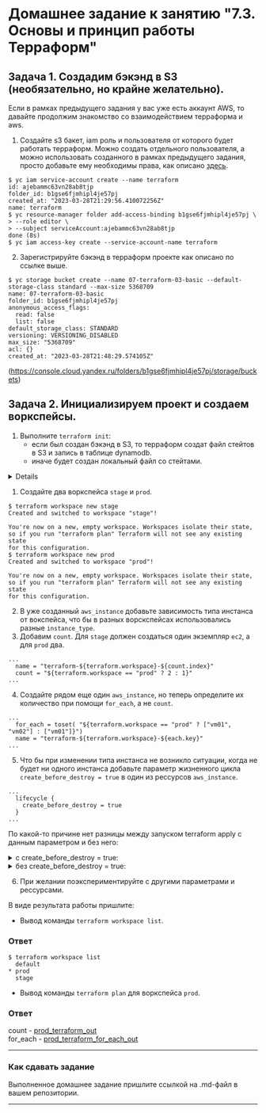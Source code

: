 # Домашнее задание к занятию "7.3. Основы и принцип работы Терраформ"

## Задача 1. Создадим бэкэнд в S3 (необязательно, но крайне желательно).

Если в рамках предыдущего задания у вас уже есть аккаунт AWS, то давайте продолжим знакомство со взаимодействием
терраформа и aws. 

1. Создайте s3 бакет, iam роль и пользователя от которого будет работать терраформ. Можно создать отдельного пользователя,
а можно использовать созданного в рамках предыдущего задания, просто добавьте ему необходимы права, как описано 
[здесь](https://www.terraform.io/docs/backends/types/s3.html).
```
$ yc iam service-account create --name terraform
id: ajebammc63vn28ab8tjp
folder_id: b1gse6fjmhipl4je57pj
created_at: "2023-03-28T21:29:56.410072256Z"
name: terraform
$ yc resource-manager folder add-access-binding b1gse6fjmhipl4je57pj \
> --role editor \
> --subject serviceAccount:ajebammc63vn28ab8tjp
done (8s)
$ yc iam access-key create --service-account-name terraform

```

2. Зарегистрируйте бэкэнд в терраформ проекте как описано по ссылке выше. 
```
$ yc storage bucket create --name 07-terraform-03-basic --default-storage-class standard --max-size 5368709
name: 07-terraform-03-basic
folder_id: b1gse6fjmhipl4je57pj
anonymous_access_flags:
  read: false
  list: false
default_storage_class: STANDARD
versioning: VERSIONING_DISABLED
max_size: "5368709"
acl: {}
created_at: "2023-03-28T21:48:29.574105Z"
```
(https://console.cloud.yandex.ru/folders/b1gse6fjmhipl4je57pj/storage/buckets)

## Задача 2. Инициализируем проект и создаем воркспейсы. 

1. Выполните `terraform init`:
    * если был создан бэкэнд в S3, то терраформ создат файл стейтов в S3 и запись в таблице 
dynamodb.
    * иначе будет создан локальный файл со стейтами.  

<details>

```
$ terraform init

Initializing the backend...

Successfully configured the backend "s3"! Terraform will automatically
use this backend unless the backend configuration changes.

Initializing provider plugins...
- Finding latest version of yandex-cloud/yandex...
- Installing yandex-cloud/yandex v0.88.0...
- Installed yandex-cloud/yandex v0.88.0 (unauthenticated)

Terraform has created a lock file .terraform.lock.hcl to record the provider
selections it made above. Include this file in your version control repository
so that Terraform can guarantee to make the same selections by default when
you run "terraform init" in the future.

╷
│ Warning: Incomplete lock file information for providers
│
│ Due to your customized provider installation methods, Terraform was forced to calculate lock file checksums locally for the following providers:
│   - yandex-cloud/yandex
│
│ The current .terraform.lock.hcl file only includes checksums for linux_386, so Terraform running on another platform will fail to install these providers.
│
│ To calculate additional checksums for another platform, run:
│   terraform providers lock -platform=linux_amd64
│ (where linux_amd64 is the platform to generate)
╵

Terraform has been successfully initialized!

You may now begin working with Terraform. Try running "terraform plan" to see
any changes that are required for your infrastructure. All Terraform commands
should now work.

If you ever set or change modules or backend configuration for Terraform,
rerun this command to reinitialize your working directory. If you forget, other
commands will detect it and remind you to do so if necessary.
```
</details>

1. Создайте два воркспейса `stage` и `prod`.
```
$ terraform workspace new stage
Created and switched to workspace "stage"!

You're now on a new, empty workspace. Workspaces isolate their state,
so if you run "terraform plan" Terraform will not see any existing state
for this configuration.
$ terraform workspace new prod
Created and switched to workspace "prod"!

You're now on a new, empty workspace. Workspaces isolate their state,
so if you run "terraform plan" Terraform will not see any existing state
for this configuration.
```
2. В уже созданный `aws_instance` добавьте зависимость типа инстанса от вокспейса, что бы в разных ворскспейсах 
использовались разные `instance_type`.
3. Добавим `count`. Для `stage` должен создаться один экземпляр `ec2`, а для `prod` два. 
```
...
  name = "terraform-${terraform.workspace}-${count.index}"
  count = "${terraform.workspace == "prod" ? 2 : 1}"
...
```
4. Создайте рядом еще один `aws_instance`, но теперь определите их количество при помощи `for_each`, а не `count`.
```
...
  for_each = toset( "${terraform.workspace == "prod" ? ["vm01", "vm02"] : ["vm01"]}")
  name = "terraform-${terraform.workspace}-${each.key}"
...
```

5. Что бы при изменении типа инстанса не возникло ситуации, когда не будет ни одного инстанса добавьте параметр
жизненного цикла `create_before_destroy = true` в один из рессурсов `aws_instance`.
```
...
  lifecycle {
    create_before_destroy = true
  }
...
```
По какой-то причине нет разницы между запуском terraform apply с данным параметром и без него:

<details>
   <summary> с create_before_destroy = true: </summary>

```
yandex_compute_instance.vm-1[0]: Destroying... [id=epdsgk11kp071l1a3m18]
yandex_compute_instance.vm-1[1]: Destroying... [id=epdoa964572n0erskp0t]
yandex_compute_instance.vm-1["vm02"]: Creating...
yandex_compute_instance.vm-1["vm01"]: Creating...
yandex_compute_instance.vm-1[0]: Still destroying... [id=epdsgk11kp071l1a3m18, 10s elapsed]
yandex_compute_instance.vm-1[1]: Still destroying... [id=epdoa964572n0erskp0t, 10s elapsed]
yandex_compute_instance.vm-1["vm02"]: Still creating... [10s elapsed]
yandex_compute_instance.vm-1["vm01"]: Still creating... [10s elapsed]
yandex_compute_instance.vm-1[0]: Still destroying... [id=epdsgk11kp071l1a3m18, 20s elapsed]
yandex_compute_instance.vm-1[1]: Still destroying... [id=epdoa964572n0erskp0t, 20s elapsed]
yandex_compute_instance.vm-1["vm02"]: Still creating... [20s elapsed]
yandex_compute_instance.vm-1["vm01"]: Still creating... [20s elapsed]
yandex_compute_instance.vm-1[0]: Destruction complete after 29s
yandex_compute_instance.vm-1[1]: Destruction complete after 29s
yandex_compute_instance.vm-1["vm02"]: Still creating... [30s elapsed]
yandex_compute_instance.vm-1["vm01"]: Still creating... [30s elapsed]
yandex_compute_instance.vm-1["vm02"]: Creation complete after 36s [id=epduhqv1l22uj6d2lthf]
yandex_compute_instance.vm-1["vm01"]: Still creating... [40s elapsed]
yandex_compute_instance.vm-1["vm01"]: Creation complete after 46s [id=epdbb2jacrbgf0v013ti]
```

</details>

<details>
   <summary>без create_before_destroy = true: </summary>


```
yandex_compute_instance.vm-1["vm02"]: Destroying... [id=epdl3bqnl5ihgcf2uvpa]
yandex_compute_instance.vm-1["vm01"]: Destroying... [id=epd846e7uq4g62h74hrb]
yandex_compute_instance.vm-1[1]: Creating...
yandex_compute_instance.vm-1[0]: Creating...
yandex_compute_instance.vm-1["vm02"]: Still destroying... [id=epdl3bqnl5ihgcf2uvpa, 10s elapsed]
yandex_compute_instance.vm-1["vm01"]: Still destroying... [id=epd846e7uq4g62h74hrb, 10s elapsed]
yandex_compute_instance.vm-1[1]: Still creating... [10s elapsed]
yandex_compute_instance.vm-1[0]: Still creating... [10s elapsed]
yandex_compute_instance.vm-1["vm02"]: Still destroying... [id=epdl3bqnl5ihgcf2uvpa, 20s elapsed]
yandex_compute_instance.vm-1["vm01"]: Still destroying... [id=epd846e7uq4g62h74hrb, 20s elapsed]
yandex_compute_instance.vm-1[0]: Still creating... [20s elapsed]
yandex_compute_instance.vm-1[1]: Still creating... [20s elapsed]
yandex_compute_instance.vm-1["vm02"]: Still destroying... [id=epdl3bqnl5ihgcf2uvpa, 30s elapsed]
yandex_compute_instance.vm-1["vm01"]: Still destroying... [id=epd846e7uq4g62h74hrb, 30s elapsed]
yandex_compute_instance.vm-1[0]: Still creating... [30s elapsed]
yandex_compute_instance.vm-1[1]: Still creating... [30s elapsed]
yandex_compute_instance.vm-1["vm01"]: Still destroying... [id=epd846e7uq4g62h74hrb, 40s elapsed]
yandex_compute_instance.vm-1["vm02"]: Still destroying... [id=epdl3bqnl5ihgcf2uvpa, 40s elapsed]
yandex_compute_instance.vm-1[0]: Still creating... [40s elapsed]
yandex_compute_instance.vm-1[1]: Still creating... [40s elapsed]
yandex_compute_instance.vm-1["vm01"]: Destruction complete after 40s
yandex_compute_instance.vm-1["vm02"]: Destruction complete after 42s
yandex_compute_instance.vm-1[0]: Creation complete after 44s [id=epdsgk11kp071l1a3m18]
yandex_compute_instance.vm-1[1]: Creation complete after 45s [id=epdoa964572n0erskp0t]
```

</details>

6. При желании поэкспериментируйте с другими параметрами и рессурсами.

В виде результата работы пришлите:
* Вывод команды `terraform workspace list`.
### Ответ
```
$ terraform workspace list
  default
* prod
  stage
```
* Вывод команды `terraform plan` для воркспейса `prod`.  
### Ответ

count - [prod_terraform_out](https://github.com/Scandr/devops-netology/blob/main/07-terraform-03-basic/prod_terraform_out.txt) </br>
for_each - [prod_terraform_for_each_out](https://github.com/Scandr/devops-netology/blob/main/07-terraform-03-basic/prod_terraform_for_each_out.txt)</br>

---

### Как cдавать задание

Выполненное домашнее задание пришлите ссылкой на .md-файл в вашем репозитории.

---
